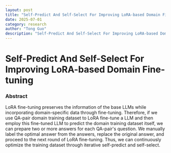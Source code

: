 ```yaml
---
layout: post
title: "Self-Predict And Self-Select For Improving LoRA-based Domain Fine-tuning"
date: 2025-07-01
category: research
author: "Tong Guo"
description: "Self-Predict And Self-Select For Improving LoRA-based Domain Fine-tuning"
---
```

# Self-Predict And Self-Select For Improving LoRA-based Domain Fine-tuning

### Abstract

LoRA fine-tuning preserves the information of the base LLMs
while incorporating domain-specific data through fine-tuning. 
Therefore, if we use QA-pair domain training dataset to LoRA fine-tune a LLM
and then employ this fine-tuned LLM to predict the domain training dataset itself, 
we can prepare two or more answers for each QA-pair's question. 
We manually label the optimal answer from the answers, replace the original answer, 
and proceed to the next round of LoRA fine-tuning.
Thus, we can continuously optimize the training dataset through iterative self-predict and self-select.
